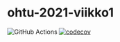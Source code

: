 # ohtu-2021-viikko1

![GitHub Actions](https://github.com/zjokinen/ohtu-2021-viikko1/workflows/Java%20CI%20with%20Gradle/badge.svg)
[![codecov](https://codecov.io/gh/zjokinen/ohtu-2021-viikko1/branch/main/graph/badge.svg?token=U1OG1HLFJG)](https://codecov.io/gh/zjokinen/ohtu-2021-viikko1)
